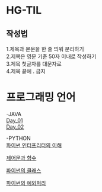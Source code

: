 # HG-TIL

## 작성법

1.제목과 본문을 한 줄 띄워 분리하기   
2.제목은 영문 기준 50자 이내로 작성하기    
3.제목 첫글자를 대문자로   
4.제목 끝에 . 금지   



# 프로그래밍 언어

-JAVA   
 [Day_01](https://github.com/JangHyoGwang/TIL/blob/main/Java/Day_01.md)   
 [Day_02](https://github.com/JangHyoGwang/TIL/blob/main/Java/Day_02.md)   

-PYTHON   
[파이썬 인터프리터의 이해](https://github.com/JangHyoGwang/TIL/blob/main/%ED%8C%8C%EC%9D%B4%EC%8D%AC%20%EC%9D%B8%ED%84%B0%ED%94%84%EB%A6%AC%ED%84%B0.ipynb)   

[제어문과 함수](https://github.com/JangHyoGwang/TIL/blob/main/%EC%A0%9C%EC%96%B4%EB%AC%B8%EA%B3%BC%20%ED%95%A8%EC%88%98.ipynb)    

[파이썬의 클래스](https://github.com/JangHyoGwang/TIL/blob/main/%ED%8C%8C%EC%9D%B4%EC%8D%AC%EC%9D%98%20%ED%81%B4%EB%9E%98%EC%8A%A4.ipynb)   

[파이썬의 예외처리](https://github.com/JangHyoGwang/TIL/blob/main/%ED%8C%8C%EC%9D%B4%EC%8D%AC%EC%9D%98%20%EC%98%88%EC%99%B8%EC%B2%98%EB%A6%AC.ipynb)   

